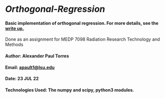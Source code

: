 # _Orthogonal-Regression_

#### Basic implementation of orthogonal regression. For more details, see the [write up.](V1/Orthogonal_Regression_WriteUp.pdf)

Done as an assignment for MEDP 7098 Radiation Research Technology and Methods

#### Author: Alexander Paul Torres
#### Email: apault1@lsu.edu
#### Date: 23 JUL 22

#### Technologies Used: The numpy and scipy, python3 modules.

